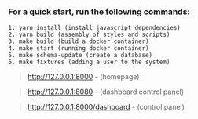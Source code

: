 ### For a quick start, run the following commands:
    1. yarn install (install javascript dependencies)
    2. yarn build (assembly of styles and scripts)
    3. make build (build a docker container)
    4. make start (running docker container)
    5. make schema-update (create a database)
    6. make fixtures (adding a user to the system)  

>http://127.0.0.1:8000 - (homepage)

> http://127.0.0.1:8080 - (dashboard control panel)

> http://127.0.0.1:8000/dashboard - (control panel)
